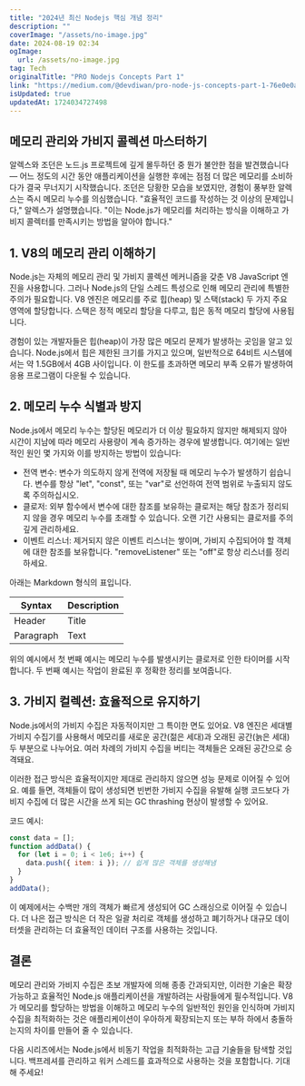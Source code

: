 ```yaml
---
title: "2024년 최신 Nodejs 핵심 개념 정리"
description: ""
coverImage: "/assets/no-image.jpg"
date: 2024-08-19 02:34
ogImage: 
  url: /assets/no-image.jpg
tag: Tech
originalTitle: "PRO Nodejs Concepts Part 1"
link: "https://medium.com/@devdiwan/pro-node-js-concepts-part-1-76e0e0af3e6e"
isUpdated: true
updatedAt: 1724034727498
---
```



## 메모리 관리와 가비지 콜렉션 마스터하기

알렉스와 조던은 노드.js 프로젝트에 깊게 몰두하던 중 뭔가 불안한 점을 발견했습니다 — 어느 정도의 시간 동안 애플리케이션을 실행한 후에는 점점 더 많은 메모리를 소비하다가 결국 무너지기 시작했습니다. 조던은 당황한 모습을 보였지만, 경험이 풍부한 알렉스는 즉시 메모리 누수를 의심했습니다. "효율적인 코드를 작성하는 것 이상의 문제입니다," 알렉스가 설명했습니다. "이는 Node.js가 메모리를 처리하는 방식을 이해하고 가비지 콜렉터를 만족시키는 방법을 알아야 합니다."

## 1. V8의 메모리 관리 이해하기

Node.js는 자체의 메모리 관리 및 가비지 콜렉션 메커니즘을 갖춘 V8 JavaScript 엔진을 사용합니다. 그러나 Node.js의 단일 스레드 특성으로 인해 메모리 관리에 특별한 주의가 필요합니다. V8 엔진은 메모리를 주로 힙(heap) 및 스택(stack) 두 가지 주요 영역에 할당합니다. 스택은 정적 메모리 할당을 다루고, 힙은 동적 메모리 할당에 사용됩니다.

<!-- cozy-coder - 수평 -->
<ins class="adsbygoogle"
     style="display:block"
     data-ad-client="ca-pub-4877378276818686"
     data-ad-slot="1107185301"
     data-ad-format="auto"
     data-full-width-responsive="true"></ins>
<script>
     (adsbygoogle = window.adsbygoogle || []).push({});
</script>

경험이 있는 개발자들은 힙(heap)이 가장 많은 메모리 문제가 발생하는 곳임을 알고 있습니다. Node.js에서 힙은 제한된 크기를 가지고 있으며, 일반적으로 64비트 시스템에서는 약 1.5GB에서 4GB 사이입니다. 이 한도를 초과하면 메모리 부족 오류가 발생하여 응용 프로그램이 다운될 수 있습니다.

## 2. 메모리 누수 식별과 방지

Node.js에서 메모리 누수는 할당된 메모리가 더 이상 필요하지 않지만 해제되지 않아 시간이 지남에 따라 메모리 사용량이 계속 증가하는 경우에 발생합니다. 여기에는 일반적인 원인 몇 가지와 이를 방지하는 방법이 있습니다:

- 전역 변수: 변수가 의도하지 않게 전역에 저장될 때 메모리 누수가 발생하기 쉽습니다. 변수를 항상 "let", "const", 또는 "var"로 선언하여 전역 범위로 누출되지 않도록 주의하십시오.
- 클로저: 외부 함수에서 변수에 대한 참조를 보유하는 클로저는 해당 참조가 정리되지 않을 경우 메모리 누수를 초래할 수 있습니다. 오랜 기간 사용되는 클로저를 주의 깊게 관리하세요.
- 이벤트 리스너: 제거되지 않은 이벤트 리스너는 쌓이며, 가비지 수집되어야 할 객체에 대한 참조를 보유합니다. "removeListener" 또는 "off"로 항상 리스너를 정리하세요.

<!-- cozy-coder - 수평 -->
<ins class="adsbygoogle"
     style="display:block"
     data-ad-client="ca-pub-4877378276818686"
     data-ad-slot="1107185301"
     data-ad-format="auto"
     data-full-width-responsive="true"></ins>
<script>
     (adsbygoogle = window.adsbygoogle || []).push({});
</script>

아래는 Markdown 형식의 표입니다.


| Syntax      | Description |
| ----------- | ----------- |
| Header      | Title       |
| Paragraph   | Text        |


위의 예시에서 첫 번째 예시는 메모리 누수를 발생시키는 클로저로 인한 타이머를 시작합니다. 두 번째 예시는 작업이 완료된 후 정확한 정리를 보여줍니다.

## 3. 가비지 컬렉션: 효율적으로 유지하기

<!-- cozy-coder - 수평 -->
<ins class="adsbygoogle"
     style="display:block"
     data-ad-client="ca-pub-4877378276818686"
     data-ad-slot="1107185301"
     data-ad-format="auto"
     data-full-width-responsive="true"></ins>
<script>
     (adsbygoogle = window.adsbygoogle || []).push({});
</script>

Node.js에서의 가비지 수집은 자동적이지만 그 특이한 면도 있어요. V8 엔진은 세대별 가비지 수집기를 사용해서 메모리를 새로운 공간(젊은 세대)과 오래된 공간(늙은 세대) 두 부분으로 나누어요. 여러 차례의 가비지 수집을 버티는 객체들은 오래된 공간으로 승격돼요.

이러한 접근 방식은 효율적이지만 제대로 관리하지 않으면 성능 문제로 이어질 수 있어요. 예를 들면, 객체들이 많이 생성되면 빈번한 가비지 수집을 유발해 실행 코드보다 가비지 수집에 더 많은 시간을 쓰게 되는 GC thrashing 현상이 발생할 수 있어요.

코드 예시:

```js
const data = [];
function addData() {
  for (let i = 0; i < 1e6; i++) {
    data.push({ item: i }); // 쉽게 많은 객체를 생성해냄
  }
}
addData();
```

<!-- cozy-coder - 수평 -->
<ins class="adsbygoogle"
     style="display:block"
     data-ad-client="ca-pub-4877378276818686"
     data-ad-slot="1107185301"
     data-ad-format="auto"
     data-full-width-responsive="true"></ins>
<script>
     (adsbygoogle = window.adsbygoogle || []).push({});
</script>

이 예제에서는 수백만 개의 객체가 빠르게 생성되어 GC 스래싱으로 이어질 수 있습니다. 더 나은 접근 방식은 더 작은 일괄 처리로 객체를 생성하고 폐기하거나 대규모 데이터셋을 관리하는 더 효율적인 데이터 구조를 사용하는 것입니다.

## 결론

메모리 관리와 가비지 수집은 초보 개발자에 의해 종종 간과되지만, 이러한 기술은 확장 가능하고 효율적인 Node.js 애플리케이션을 개발하려는 사람들에게 필수적입니다. V8가 메모리를 할당하는 방법을 이해하고 메모리 누수의 일반적인 원인을 인식하며 가비지 수집을 최적화하는 것은 애플리케이션이 우아하게 확장되는지 또는 부하 하에서 충돌하는지의 차이를 만들어 줄 수 있습니다.

다음 시리즈에서는 Node.js에서 비동기 작업을 최적화하는 고급 기술들을 탐색할 것입니다. 백프레셔를 관리하고 워커 스레드를 효과적으로 사용하는 것을 포함합니다. 기대해 주세요!